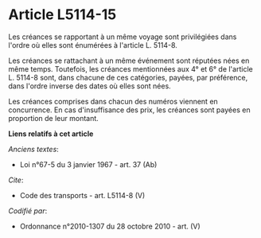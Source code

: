 # Article L5114-15

Les créances se rapportant à un même voyage sont privilégiées dans l'ordre où elles sont énumérées à l'article L. 5114-8.

Les créances se rattachant à un même événement sont réputées nées en même temps. Toutefois, les créances mentionnées aux 4°
et 6° de l'article L. 5114-8 sont, dans chacune de ces catégories, payées, par préférence, dans l'ordre inverse des dates où
elles sont nées. 

Les créances comprises dans chacun des numéros viennent en concurrence. En cas d'insuffisance des prix, les créances sont
payées en proportion de leur montant.

**Liens relatifs à cet article**

_Anciens textes_:

  - Loi n°67-5 du 3 janvier 1967 - art. 37 (Ab)

_Cite_:

  - Code des transports - art. L5114-8 (V)

_Codifié par_:

  - Ordonnance n°2010-1307 du 28 octobre 2010 - art. (V)
